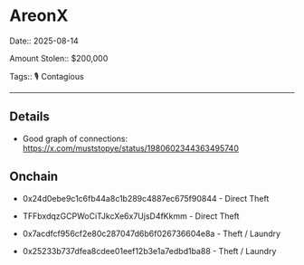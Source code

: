 # AreonX 

Date:: 2025-08-14

Amount Stolen:: $200,000

Tags:: 🎙️ Contagious

---

## Details

- Good graph of connections: https://x.com/muststopye/status/1980602344363495740


## Onchain

- 0x24d0ebe9c1c6fb44a8c1b289c4887ec675f90844 - Direct Theft

- TFFbxdqzGCPWoCiTJkcXe6x7UjsD4fKkmm - Direct Theft

- 0x7acdfcf956cf2e80c287047d6b6f026736604e8a - Theft / Laundry

- 0x25233b737dfea8cdee01eef12b3e1a7edbd1ba88 - Theft / Laundry